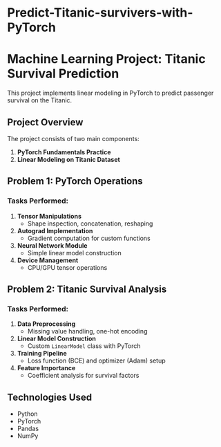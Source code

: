# Predict-Titanic-survivers-with-PyTorch

# Machine Learning Project: Titanic Survival Prediction

This project implements linear modeling in PyTorch to predict passenger survival on the Titanic.

## Project Overview
The project consists of two main components:
1. **PyTorch Fundamentals Practice**
2. **Linear Modeling on Titanic Dataset**

## Problem 1: PyTorch Operations
### Tasks Performed:
1. **Tensor Manipulations**  
   - Shape inspection, concatenation, reshaping
2. **Autograd Implementation**  
   - Gradient computation for custom functions  
3. **Neural Network Module**  
   - Simple linear model construction  
4. **Device Management**  
   - CPU/GPU tensor operations  

## Problem 2: Titanic Survival Analysis
### Tasks Performed:
1. **Data Preprocessing**  
   - Missing value handling, one-hot encoding  
2. **Linear Model Construction**  
   - Custom `LinearModel` class with PyTorch  
3. **Training Pipeline**  
   - Loss function (BCE) and optimizer (Adam) setup  
4. **Feature Importance**  
   - Coefficient analysis for survival factors  

## Technologies Used
- Python
- PyTorch
- Pandas
- NumPy
